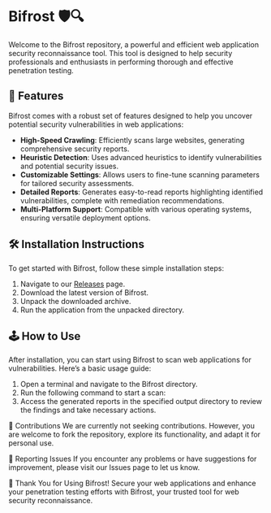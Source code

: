 # Bifrost 🛡️🔍

Welcome to the Bifrost repository, a powerful and efficient web application security reconnaissance tool. This tool is designed to help security professionals and enthusiasts in performing thorough and effective penetration testing.

## 🚀 Features

Bifrost comes with a robust set of features designed to help you uncover potential security vulnerabilities in web applications:

- **High-Speed Crawling**: Efficiently scans large websites, generating comprehensive security reports.
- **Heuristic Detection**: Uses advanced heuristics to identify vulnerabilities and potential security issues.
- **Customizable Settings**: Allows users to fine-tune scanning parameters for tailored security assessments.
- **Detailed Reports**: Generates easy-to-read reports highlighting identified vulnerabilities, complete with remediation recommendations.
- **Multi-Platform Support**: Compatible with various operating systems, ensuring versatile deployment options.

## 🛠️ Installation Instructions

To get started with Bifrost, follow these simple installation steps:

1. Navigate to our [Releases](../../releases) page.
2. Download the latest version of Bifrost.
3. Unpack the downloaded archive.
4. Run the application from the unpacked directory.

## 🕹️ How to Use

After installation, you can start using Bifrost to scan web applications for vulnerabilities. Here’s a basic usage guide:

1. Open a terminal and navigate to the Bifrost directory.
2. Run the following command to start a scan:
3. Access the generated reports in the specified output directory to review the findings and take necessary actions.

🛑 Contributions
We are currently not seeking contributions. However, you are welcome to fork the repository, explore its functionality, and adapt it for personal use.

🐞 Reporting Issues
If you encounter any problems or have suggestions for improvement, please visit our Issues page to let us know.

🌟 Thank You for Using Bifrost!
Secure your web applications and enhance your penetration testing efforts with Bifrost, your trusted tool for web security reconnaissance.
